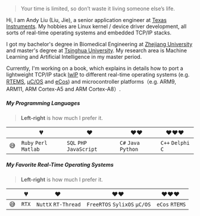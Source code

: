 > Your time is limited, so don’t waste it living someone else’s life. 

Hi, I am Andy Liu (Liu, Jie), a senior application engineer at [Texas Instruments](http://www.ti.com/). My hobbies are Linux kernel / device driver development, all sorts of real-time operating systems and embedded TCP/IP stacks.

I got my bachelor's degree in Biomedical Engineering at [Zhejiang University](https://en.wikipedia.org/wiki/Zhejiang_University) and master's degree at [Tsinghua University](https://en.wikipedia.org/wiki/Tsinghua_University). My research area is Machine Learning and Artificial Intelligence in my master period.

Currently, I'm working on a book, which explains in details how to port a lightweight TCP/IP stack [lwIP](https://en.wikipedia.org/wiki/LwIP) to different real-time operating systems (e.g. [RTEMS](https://www.rtems.org/), [µC/OS](https://en.wikipedia.org/wiki/Micro-Controller_Operating_Systems) and [eCos](https://en.wikipedia.org/wiki/ECos)) and microcontroller platforms（e.g. ARM9, ARM11, ARM Cortex-A5 and ARM Cortex-A8）.

##### My Programming Languages

> __Left-right__ is how much I prefer it. 

|     | 💔️           | ❤️ ️                 | ❤️❤️ ️                     | ❤️❤️❤️ ️               |
| --- | ------------- | -------------------- | -------------------------- | ---------------------- |
| 😅  |  `Ruby` `Perl` `Matlab`| `SQL` `PHP` `JavaScript`   | `C#` `Java` `Python`     | `C++` `Delphi` `C`  |

##### My Favorite Real-Time Operating Systems
> __Left-right__ is how much I prefer it. 

|     | 💔️           | ❤️ ️                 | ❤️❤️ ️                     | ❤️❤️❤️ ️               |
| --- | ------------- | -------------------- | -------------------------- | ---------------------- |
| 😅  | `RTX`         | `NuttX`  `RT-Thread` | `FreeRTOS` `SylixOS` `µC/OS`  | `eCos` `RTEMS`    |




